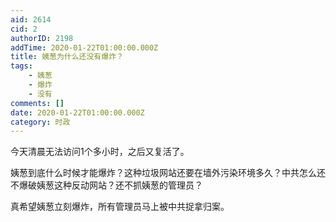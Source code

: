```yaml
---
aid: 2614
cid: 2
authorID: 2198
addTime: 2020-01-22T01:00:00.000Z
title: 姨葱为什么还没有爆炸？
tags:
    - 姨葱
    - 爆炸
    - 没有
comments: []
date: 2020-01-22T01:00:00.000Z
category: 时政
---
```


今天清晨无法访问1个多小时，之后又复活了。

姨葱到底什么时候才能爆炸？这种垃圾网站还要在墙外污染环境多久？中共怎么还不爆破姨葱这种反动网站？还不抓姨葱的管理员？

真希望姨葱立刻爆炸，所有管理员马上被中共捉拿归案。

